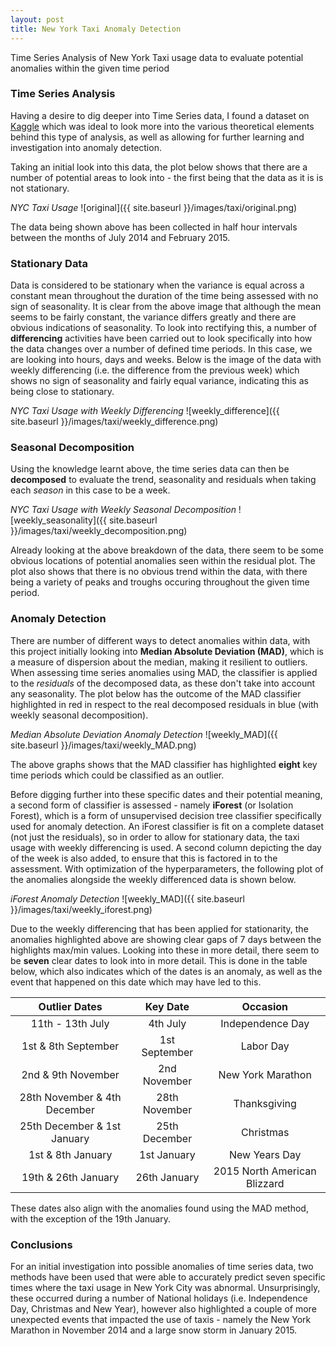 ```yaml
---
layout: post
title: New York Taxi Anomaly Detection
---
```


Time Series Analysis of New York Taxi usage data to evaluate potential anomalies within the given time period

### Time Series Analysis
Having a desire to dig deeper into Time Series data, I found a dataset on  [Kaggle](https://www.kaggle.com/datasets/julienjta/nyc-taxi-traffic) which was ideal to look more into the various theoretical elements behind this type of analysis, as well as allowing for further learning and investigation into anomaly detection. 

Taking an initial look into this data, the plot below shows that there are a number of potential areas to look into - the first being that the data as it is is not stationary.

*NYC Taxi Usage*
![original]({{ site.baseurl }}/images/taxi/original.png)

The data being shown above has been collected in half hour intervals between the months of July 2014 and February 2015.

### Stationary Data
Data is considered to be stationary when the variance is equal across a constant mean throughout the duration of the time being assessed with no sign of seasonality. It is clear from the above image that although the mean seems to be fairly constant, the variance differs greatly and there are obvious indications of seasonality. To look into rectifying this, a number of **differencing** activities have been carried out to look specifically into how the data changes over a number of defined time periods. In this case, we are looking into hours, days and weeks. Below is the image of the data with weekly differencing (i.e. the difference from the previous week) which shows no sign of seasonality and fairly equal variance, indicating this as being close to stationary.

*NYC Taxi Usage with Weekly Differencing*
![weekly_difference]({{ site.baseurl }}/images/taxi/weekly_difference.png)

### Seasonal Decomposition
Using the knowledge learnt above, the time series data can then be **decomposed** to evaluate the trend, seasonality and residuals when taking each *season* in this case to be a week.

*NYC Taxi Usage with Weekly Seasonal Decomposition*
![weekly_seasonality]({{ site.baseurl }}/images/taxi/weekly_decomposition.png)

Already looking at the above breakdown of the data, there seem to be some obvious locations of potential anomalies seen within the residual plot. The plot also shows that there is no obvious trend within the data, with there being a variety of peaks and troughs occuring throughout the given time period.

### Anomaly Detection

There are number of different ways to detect anomalies within data, with this project initially looking into **Median Absolute Deviation (MAD)**, which is a measure of dispersion about the median, making it resilient to outliers. When assessing time series anomalies using MAD, the classifier is applied to the *residuals* of the decomposed data, as these don't take into account any seasonality. The plot below has the outcome of the MAD classifier highlighted in red in respect to the real decomposed residuals in blue (with weekly seasonal decomposition).

*Median Absolute Deviation Anomaly Detection*
![weekly_MAD]({{ site.baseurl }}/images/taxi/weekly_MAD.png)

The above graphs shows that the MAD classifier has highlighted **eight** key time periods which could be classified as an outlier. 

Before digging further into these specific dates and their potential meaning, a second form of classifier is assessed - namely **iForest** (or Isolation Forest), which is a form of unsupervised decision tree classifier specifically used for anomaly detection. An iForest classifier is fit on a complete dataset (not just the residuals), so in order to allow for stationary data, the taxi usage with weekly differencing is used. A second column depicting the day of the week is also added, to ensure that this is factored in to the assessment. With optimization of the hyperparameters, the following plot of the anomalies alongside the weekly differenced data is shown below.

*iForest Anomaly Detection*
![weekly_MAD]({{ site.baseurl }}/images/taxi/weekly_iforest.png)

Due to the weekly differencing that has been applied for stationarity, the anomalies highlighted above are showing clear gaps of 7 days between the highlights max/min values. Looking into these in more detail, there seem to be **seven** clear dates to look into in more detail. This is done in the table below, which also indicates which of the dates is an anomaly, as well as the event that happened on this date which may have led to this.

|Outlier Dates|Key Date|Occasion|
|:---:|:---:|:---:|
|11th - 13th July|4th July|Independence Day|
|1st & 8th September|1st September|Labor Day|
|2nd & 9th November|2nd November|New York Marathon|
|28th November & 4th December|28th November|Thanksgiving|
|25th December & 1st January|25th December|Christmas|
|1st & 8th January|1st January|New Years Day|
|19th & 26th January|26th January|2015 North American Blizzard|

These dates also align with the anomalies found using the MAD method, with the exception of the 19th January.

### Conclusions
For an initial investigation into possible anomalies of time series data, two methods have been used that were able to accurately predict seven specific times where the taxi usage in New York City was abnormal. Unsurprisingly, these occurred during a number of National holidays (i.e. Independence Day, Christmas and New Year), however also highlighted a couple of more unexpected events that impacted the use of taxis - namely the New York Marathon in November 2014 and a large snow storm in January 2015.
